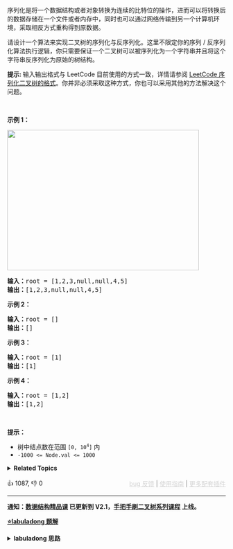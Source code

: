 <p>序列化是将一个数据结构或者对象转换为连续的比特位的操作，进而可以将转换后的数据存储在一个文件或者内存中，同时也可以通过网络传输到另一个计算机环境，采取相反方式重构得到原数据。</p>

<p>请设计一个算法来实现二叉树的序列化与反序列化。这里不限定你的序列 / 反序列化算法执行逻辑，你只需要保证一个二叉树可以被序列化为一个字符串并且将这个字符串反序列化为原始的树结构。</p>

<p><strong>提示: </strong>输入输出格式与 LeetCode 目前使用的方式一致，详情请参阅&nbsp;<a href="/faq/#binary-tree">LeetCode 序列化二叉树的格式</a>。你并非必须采取这种方式，你也可以采用其他的方法解决这个问题。</p>

<p>&nbsp;</p>

<p><strong>示例 1：</strong></p> 
<img alt="" src="https://assets.leetcode.com/uploads/2020/09/15/serdeser.jpg" style="width: 442px; height: 324px;" /> 
<pre>
<strong>输入：</strong>root = [1,2,3,null,null,4,5]
<strong>输出：</strong>[1,2,3,null,null,4,5]
</pre>

<p><strong>示例 2：</strong></p>

<pre>
<strong>输入：</strong>root = []
<strong>输出：</strong>[]
</pre>

<p><strong>示例 3：</strong></p>

<pre>
<strong>输入：</strong>root = [1]
<strong>输出：</strong>[1]
</pre>

<p><strong>示例 4：</strong></p>

<pre>
<strong>输入：</strong>root = [1,2]
<strong>输出：</strong>[1,2]
</pre>

<p>&nbsp;</p>

<p><strong>提示：</strong></p>

<ul> 
 <li>树中结点数在范围 <code>[0, 10<sup>4</sup>]</code> 内</li> 
 <li><code>-1000 &lt;= Node.val &lt;= 1000</code></li> 
</ul>

<details><summary><strong>Related Topics</strong></summary>树 | 深度优先搜索 | 广度优先搜索 | 设计 | 字符串 | 二叉树</details><br>

<div>👍 1087, 👎 0<span style='float: right;'><span style='color: gray;'><a href='https://github.com/labuladong/fucking-algorithm/discussions/939' target='_blank' style='color: lightgray;text-decoration: underline;'>bug 反馈</a> | <a href='https://labuladong.gitee.io/article/fname.html?fname=jb插件简介' target='_blank' style='color: lightgray;text-decoration: underline;'>使用指南</a> | <a href='https://labuladong.github.io/algo/images/others/%E5%85%A8%E5%AE%B6%E6%A1%B6.jpg' target='_blank' style='color: lightgray;text-decoration: underline;'>更多配套插件</a></span></span></div>

<div id="labuladong"><hr>

**通知：[数据结构精品课](https://aep.h5.xeknow.com/s/1XJHEO) 已更新到 V2.1，[手把手刷二叉树系列课程](https://aep.xet.tech/s/3YGcq3) 上线。**



<p><strong><a href="https://labuladong.github.io/article/slug.html?slug=serialize-and-deserialize-binary-tree" target="_blank">⭐️labuladong 题解</a></strong></p>
<details><summary><strong>labuladong 思路</strong></summary>

## 基本思路

PS：这道题在[《算法小抄》](https://item.jd.com/12759911.html) 的第 247 页。

序列化问题其实就是遍历问题，你能遍历，顺手把遍历的结果转化成字符串的形式，不就是序列化了么？

这里我就简单说说用前序遍历的思路，前序遍历的特点是根节点在开头，然后接着左子树的前序遍历结果，然后接着右子树的前序遍历结果：

![](https://labuladong.github.io/pictures/二叉树序列化/1.jpeg)

所以如果按照前序遍历顺序进行序列化，反序列化的时候，就知道第一个元素是根节点的值，然后递归调用反序列化左右子树，接到根节点上即可，上述思路翻译成代码即可解决本题。

当然，这题也可以尝试使用二叉树的中序、后序、层序的遍历方式来做，具体可看详细题解。

**详细题解：[东哥带你刷二叉树（序列化篇）](https://labuladong.github.io/article/fname.html?fname=二叉树的序列化)**

**标签：[二叉树](https://mp.weixin.qq.com/mp/appmsgalbum?__biz=MzAxODQxMDM0Mw==&action=getalbum&album_id=2121994699837177859)，[数据结构](https://mp.weixin.qq.com/mp/appmsgalbum?__biz=MzAxODQxMDM0Mw==&action=getalbum&album_id=1318892385270808576)，递归**

## 解法代码

提示：🟢 标记的是我写的解法代码，🤖 标记的是 chatGPT 翻译的多语言解法代码。如有错误，可以 [点这里](https://github.com/labuladong/fucking-algorithm/issues/1113) 反馈和修正。

<div class="tab-panel"><div class="tab-nav">
<button data-tab-item="cpp" class="tab-nav-button btn " data-tab-group="default" onclick="switchTab(this)">cpp🤖</button>

<button data-tab-item="python" class="tab-nav-button btn " data-tab-group="default" onclick="switchTab(this)">python🤖</button>

<button data-tab-item="java" class="tab-nav-button btn active" data-tab-group="default" onclick="switchTab(this)">java🟢</button>

<button data-tab-item="go" class="tab-nav-button btn " data-tab-group="default" onclick="switchTab(this)">go🤖</button>

<button data-tab-item="javascript" class="tab-nav-button btn " data-tab-group="default" onclick="switchTab(this)">javascript🤖</button>
</div><div class="tab-content">
<div data-tab-item="cpp" class="tab-item " data-tab-group="default"><div class="highlight">

```cpp
// 注意：cpp 代码由 chatGPT🤖 根据我的 java 代码翻译，旨在帮助不同背景的读者理解算法逻辑。
// 本代码还未经过力扣测试，仅供参考，如有疑惑，可以参照我写的 java 代码对比查看。

class Codec {
public:
    string SEP = ",";
    string NULL_STR = "#";

    /* 主函数，将二叉树序列化为字符串 */
    string serialize(TreeNode* root) {
        if(!root) return string(NULL_STR) + SEP;
        /* 前序遍历位置 */
        string res = to_string(root->val) + SEP;
        /******************/
        res += serialize(root->left);
        res += serialize(root->right);
        return res;
    }

    /* 主函数，将字符串反序列化为二叉树结构 */
    TreeNode* deserialize(string data) {
        LinkedList<string> nodes;
        string cur = "";
        for(char &c: data) {
            if(c == SEP) {
                nodes.push_back(cur);
                cur = "";
            } else cur += c;
        }
        return deserialize(nodes);
    }

    /* 辅助函数，通过 nodes 列表构造二叉树 */
    TreeNode* deserialize(LinkedList<string> &nodes) {
        if(nodes.empty()) return NULL_STRptr;

        /* 前序遍历位置 */
        string first = nodes.front(); nodes.pop_front();
        if(first == NULL_STR) return NULL_STRptr;
        TreeNode* root = new TreeNode(stoi(first));
        /******************/

        root->left = deserialize(nodes);
        root->right = deserialize(nodes);

        return root;
    }
};
```

</div></div>

<div data-tab-item="python" class="tab-item " data-tab-group="default"><div class="highlight">

```python
# 注意：python 代码由 chatGPT🤖 根据我的 java 代码翻译，旨在帮助不同背景的读者理解算法逻辑。
# 本代码还未经过力扣测试，仅供参考，如有疑惑，可以参照我写的 java 代码对比查看。

class Codec:
    def __init__(self):
        self.SEP = ','
        self.NULL = '#'

    # 将二叉树序列化为字符串
    def serialize(self, root: TreeNode) -> str:
        sb = []
        self._serialize(root, sb)
        return ''.join(sb)

    # 将二叉树存入列表
    def _serialize(self, root, sb):
        if not root:
            sb.append(self.NULL).append(self.SEP)
            return 

        # 前序遍历位置
        sb.append(str(root.val)).append(self.SEP)

        self._serialize(root.left, sb)
        self._serialize(root.right, sb)

    # 将字符串反序列化为二叉树结构
    def deserialize(self, data: str) -> TreeNode:
        # 将字符串转化成列表
        nodes = data.split(self.SEP)
        return self._deserialize(nodes)

    # 通过 nodes 列表构造二叉树
    def _deserialize(self, nodes):
        if not nodes:
            return None

        # 前序遍历位置
        val = nodes.pop(0)
        if val == self.NULL:
            return None
        root = TreeNode(int(val))

        root.left = self._deserialize(nodes)
        root.right = self._deserialize(nodes)

        return root
```

</div></div>

<div data-tab-item="java" class="tab-item active" data-tab-group="default"><div class="highlight">

```java
public class Codec {
    String SEP = ",";
    String NULL = "#";

    /* 主函数，将二叉树序列化为字符串 */
    public String serialize(TreeNode root) {
        StringBuilder sb = new StringBuilder();
        serialize(root, sb);
        return sb.toString();
    }

    /* 辅助函数，将二叉树存入 StringBuilder */
    void serialize(TreeNode root, StringBuilder sb) {
        if (root == null) {
            sb.append(NULL).append(SEP);
            return;
        }

        /******前序遍历位置******/
        sb.append(root.val).append(SEP);
        /***********************/

        serialize(root.left, sb);
        serialize(root.right, sb);
    }

    /* 主函数，将字符串反序列化为二叉树结构 */
    public TreeNode deserialize(String data) {
        // 将字符串转化成列表
        LinkedList<String> nodes = new LinkedList<>();
        for (String s : data.split(SEP)) {
            nodes.addLast(s);
        }
        return deserialize(nodes);
    }

    /* 辅助函数，通过 nodes 列表构造二叉树 */
    TreeNode deserialize(LinkedList<String> nodes) {
        if (nodes.isEmpty()) return null;

        /******前序遍历位置******/
        // 列表最左侧就是根节点
        String first = nodes.removeFirst();
        if (first.equals(NULL)) return null;
        TreeNode root = new TreeNode(Integer.parseInt(first));
        /***********************/

        root.left = deserialize(nodes);
        root.right = deserialize(nodes);

        return root;
    }
}
```

</div></div>

<div data-tab-item="go" class="tab-item " data-tab-group="default"><div class="highlight">

```go
// 注意：go 代码由 chatGPT🤖 根据我的 java 代码翻译，旨在帮助不同背景的读者理解算法逻辑。
// 本代码还未经过力扣测试，仅供参考，如有疑惑，可以参照我写的 java 代码对比查看。

import (
    "strconv"
    "strings"
)


type Codec struct {
    SEP  string
    NULL string
}

func Constructor() Codec {
    return Codec{
        SEP:  ",",
        NULL: "#",
    }
}

/* 辅助函数，将二叉树存入 StringBuilder */
func (this *Codec) serialize(root *TreeNode, sb *strings.Builder) {
    if root == nil {
        sb.WriteString(this.NULL)
        sb.WriteString(this.SEP)
        return
    }

    /******前序遍历位置******/
    sb.WriteString(strconv.Itoa(root.Val))
    sb.WriteString(this.SEP)
    /***********************/

    this.serialize(root.Left, sb)
    this.serialize(root.Right, sb)
}

/* 主函数，将二叉树序列化为字符串 */
func (this *Codec) serializeTree(root *TreeNode) string {
    sb := &strings.Builder{}
    this.serialize(root, sb)
    return sb.String()
}

/* 辅助函数，通过 nodes 列表构造二叉树 */
func (this *Codec) deserialize(nodes *[]string) *TreeNode {
    if len(*nodes) == 0 {
        return nil
    }

    /******前序遍历位置******/
    // 列表最左侧就是根节点
    first := (*nodes)[0]
    *nodes = (*nodes)[1:]
    if first == this.NULL {
        return nil
    }
    root := &TreeNode{
        Val: atoi(first),
    }
    /***********************/

    root.Left = this.deserialize(nodes)
    root.Right = this.deserialize(nodes)

    return root
}

/* 主函数，将字符串反序列化为二叉树结构 */
func (this *Codec) deserializeTree(data string) *TreeNode {
    // 将字符串转化成列表
    nodes := strings.Split(data, this.SEP)
    return this.deserialize(&nodes)
}

func atoi(s string) int {
    n, _ := strconv.Atoi(s)
    return n
}
```

</div></div>

<div data-tab-item="javascript" class="tab-item " data-tab-group="default"><div class="highlight">

```javascript
// 注意：javascript 代码由 chatGPT🤖 根据我的 java 代码翻译，旨在帮助不同背景的读者理解算法逻辑。
// 本代码还未经过力扣测试，仅供参考，如有疑惑，可以参照我写的 java 代码对比查看。

/**
 * @constructor
 */
var Codec = function() {
    // 用于连接节点字符串的分隔符
    this.SEP = ",";
    // 空节点的表示
    this.NULL = "#";
};

/**
 * Encodes a tree to a single string.
 *
 * @param {TreeNode} root
 * @return {string}
 */
Codec.prototype.serialize = function(root) {
    var sb = [];
    this.serializeHelper(root, sb);
    return sb.join("");
};

/**
 * 将字符串反序列化为二叉树结构
 * Decodes your encoded data to tree.
 *
 * @param {string} data
 * @return {TreeNode}
 */
Codec.prototype.deserialize = function(data) {
    // 将字符串转化成列表
    var nodes = data.split(this.SEP);
    return this.deserializeHelper(nodes);
};

Codec.prototype.serializeHelper = function(root, sb) {
    if (root === null) {
        sb.push(this.NULL, this.SEP);
        return;
    }
    // 前序遍历位置
    sb.push(root.val, this.SEP);
    this.serializeHelper(root.left, sb);
    this.serializeHelper(root.right, sb);
};

Codec.prototype.deserializeHelper = function(nodes) {
    if (nodes.length === 0) return null;
    // 前序遍历位置：列表最左侧就是根节点
    var val = nodes.shift();
    if (val === this.NULL) return null;
    var root = new TreeNode(parseInt(val));
    root.left = this.deserializeHelper(nodes);
    root.right = this.deserializeHelper(nodes);
    return root;
};
```

</div></div>
</div></div>

**类似题目**：
  - [449. 序列化和反序列化二叉搜索树 🟠](/problems/serialize-and-deserialize-bst)
  - [剑指 Offer 37. 序列化二叉树 🔴](/problems/xu-lie-hua-er-cha-shu-lcof/)
  - [剑指 Offer II 048. 序列化与反序列化二叉树 🔴](/problems/h54YBf)

</details>
</div>



